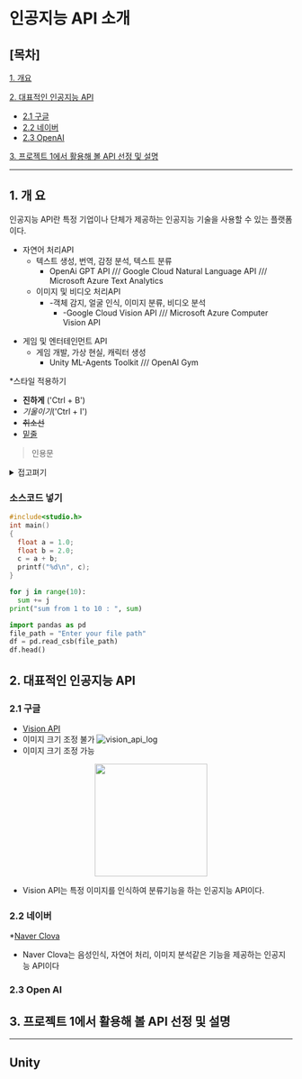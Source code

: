 # 인공지능 API 소개

## [목차]
[1. 개요](#1-개-요)

[2. 대표적인 인공지능 API](#2-대표적인-인공지능-api)

  - [2.1 구글](#21-구글)
  - [2.2 네이버](#22-네이버)
  - [2.3 OpenAI](#23-open-ai)

[3. 프로젝트 1에서 활용해 볼 API 선정 및 설명](#3-프로젝트-1에서-활용해-볼-api-선정-및-설명)

***

## 1. 개 요
인공지능 API란 특정 기업이나 단체가 제공하는 인공지능 기술을 사용할 수 있는 플랫폼이다.

* 자연어 처리API  
    * 텍스트 생성, 번역, 감정 분석, 텍스트 분류
      * OpenAi GPT API /// Google Cloud Natural Language API /// Microsoft Azure Text Analytics
  - 이미지 및 비디오 처리API  
    - -객체 감지, 얼굴 인식, 이미지 분류, 비디오 분석
      - -Google Cloud Vision API /// Microsoft Azure Computer Vision API
+ 게임 및 엔터테인먼트 API  
  + 게임 개발, 가상 현실, 캐릭터 생성
    +  Unity ML-Agents Toolkit /// OpenAI Gym

*스타일 적용하기
* **진하게** ('Ctrl + B')
* _기울이기_('Ctrl + I')
* <s>취소선</s>
* <u>밑줄</u>

>인용문

<details><summary>접고펴기
</summary>
내용작성하기
</details>


### 소스코드 넣기
```cpp
#include<studio.h>
int main()
{
  float a = 1.0;
  float b = 2.0;
  c = a + b;
  printf("%d\n", c);
}
```
```python
for j in range(10):
  sum += j
print("sum from 1 to 10 : ", sum)
```
```python
import pandas as pd
file_path = "Enter your file path"
df = pd.read_csb(file_path)
df.head()
```


## 2. 대표적인 인공지능 API

### 2.1 구글
* [Vision API](https://cloud.google.com/vision?utm_source=google&utm_medium=cpc&utm_campaign=japac-KR-all-en-dr-BKWS-all-hv-trial-PHR-dr-1605216&utm_content=text-ad-none-none-DEV_c-CRE_631194514224-ADGP_Hybrid%20%7C%20BKWS%20-%20BRO%20%7C%20Txt%20~%20AI%20&%20ML_Vision%20AI_google%20vision%20api_main-KWID_43700076510377423-aud-1596662389894%3Akwd-151378238431&userloc_1009875-network_g&utm_term=KW_google%20vision%20api&gclid=EAIaIQobChMIhp29irGSgQMVdsBMAh2V9wW5EAAYASAAEgL-5fD_BwE&gclsrc=aw.ds&hl=ko)
* 이미지 크기 조정 불가
![vision_api_log](./vision_api_logo.png)
* 이미지 크기 조정 가능
<p align="center">
<img src="./vision_api_logo.png" width="200"/>


  * Vision API는 특정 이미지를 인식하여 분류기능을 하는 인공지능 API이다.
### 2.2 네이버
*[Naver Clova](https://file.mk.co.kr/meet/neds/2020/10/image_readtop_2020_1033136_16021439544384507.jpg)
  * Naver Clova는 음성인식, 자연어 처리, 이미지 분석같은 기능을 제공하는 인공지능 API이다
### 2.3 Open AI
## 3. 프로젝트 1에서 활용해 볼 API 선정 및 설명
***
## **Unity**
